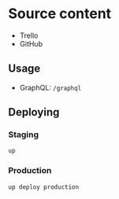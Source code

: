 # Source content

- Trello
- GitHub

## Usage

- GraphQL: `/graphql`

## Deploying

### Staging

    up

### Production

    up deploy production
